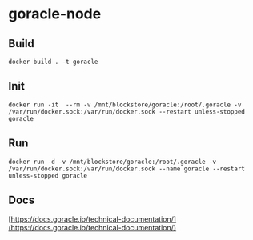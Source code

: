 # goracle-node

## Build
    docker build . -t goracle
## Init
    docker run -it  --rm -v /mnt/blockstore/goracle:/root/.goracle -v /var/run/docker.sock:/var/run/docker.sock --restart unless-stopped goracle
## Run
    docker run -d -v /mnt/blockstore/goracle:/root/.goracle -v /var/run/docker.sock:/var/run/docker.sock --name goracle --restart unless-stopped goracle
## Docs
[https://docs.goracle.io/technical-documentation/](https://docs.goracle.io/technical-documentation/)
